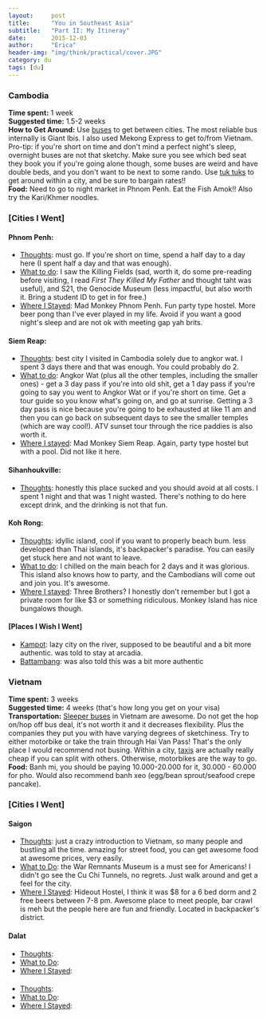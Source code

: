 ```yaml
---
layout:     post
title:      "You in Southeast Asia"
subtitle:   "Part II: My Itineray"
date:       2015-12-03
author:     "Erica"
header-img: "img/think/practical/cover.JPG"
category: du
tags: [du]
---
```


<h3 class="section-heading">Cambodia</h3>
<b>Time spent:</b> 1 week<br>
<b>Suggested time:</b> 1.5-2 weeks<br>
<b>How to Get Around:</b> Use <u>buses</u> to get between cities. The most reliable bus internally is Giant Ibis. I also used Mekong Express to get to/from Vietnam. Pro-tip: if you're short on time and don't mind a perfect night's sleep, overnight buses are not that sketchy. Make sure you see which bed seat they book you if you're going alone though, some buses are weird and have double beds, and you don't want to be next to some rando. Use <u>tuk tuks</u> to get around within a city, and be sure to bargain rates!!<br>
<b>Food:</b> Need to go to night market in Phnom Penh. Eat the Fish Amok!! Also try the Kari/Khmer noodles.
<h3>[Cities I Went]</h3>
<h4>Phnom Penh:</h4>
<ul>
  <li><u>Thoughts</u>: must go. If you're short on time, spend a half day to a day here (I spent half a day and that was enough). </li>
  <li><u>What to do</u>: I saw the Killing Fields (sad, worth it, do some pre-reading before visiting, I read <i>First They Killed My Father</i> and thought taht was useful), and S21, the Genocide Museum (less impactful, but also worth it. Bring a student ID to get in for free.)</li>
  <li><u>Where I Stayed</u>: Mad Monkey Phnom Penh. Fun party type hostel. More beer pong than I've ever played in my life. Avoid if you want a good night's sleep and are not ok with meeting gap yah brits.</li>
</ul>
<h4>Siem Reap:</h4>
<ul>
  <li><u>Thoughts</u>: best city I visited in Cambodia solely due to angkor wat. I spent 3 days there and that was enough. You could probably do 2.</li>
  <li><u>What to do</u>: Angkor Wat (plus all the other temples, including the smaller ones) - get a 3 day pass if you're into old shit, get a 1 day pass if you're going to say you went to Angkor Wat or if you're short on time. Get a tour guide so you know what's going on, and go at sunrise. Getting a 3 day pass is nice because you're going to be exhausted at like 11 am and then you can go back on subsequent days to see the smaller temples (which are way cool!). ATV sunset tour through the rice paddies is also worth it.</li>
  <li><u>Where I stayed</u>: Mad Monkey Siem Reap. Again, party type hostel but with a pool. Did not like it here.</li>
</ul>
<h4>Sihanhoukville:</h4> 
  <ul><li><u>Thoughts</u>: honestly this place sucked and you should avoid at all costs. I spent 1 night and that was 1 night wasted. There's nothing to do here except drink, and the drinking is not that fun.</li></ul>
<h4>Koh Rong:</h4>
<ul>
  <li><u>Thoughts</u>: idyllic island, cool if you want to properly beach bum. less developed than Thai islands, it's backpacker's paradise. You can easily get stuck here and not want to leave.</li>
  <li><u>What to do</u>: I chilled on the main beach for 2 days and it was glorious. This island also knows how to party, and the Cambodians will come out and join you. It's awesome.</li>
  <li><u>Where I stayed</u>: Three Brothers? I honestly don't remember but I got a private room for like $3 or something ridiculous. Monkey Island has nice bungalows though.</li>
</ul>

<h4>[Places I Wish I Went]</h4>
<ul>
  <li><u>Kampot</u>: lazy city on the river, supposed to be beautiful and a bit more authentic. was told to stay at arcadia.</li>
  <li><u>Battambang</u>: was also told this was a bit more authentic</li>
</ul>

<h3 class="section-heading">Vietnam</h3>
<b>Time spent:</b> 3 weeks<br>
<b>Suggested time:</b> 4 weeks (that's how long you get on your visa)<br>
<b>Transportation:</b> <u>Sleeper buses</u> in Vietnam are awesome. Do not get the hop on/hop off bus deal, it's not worth it and it decreases flexibility. Plus the companies they put you with have varying degrees of sketchiness. Try to either motorbike or take the train through Hai Van Pass! That's the only place I would recommend not busing. Within a city, <u>taxis</u> are actually really cheap if you can split with others. Otherwise, motorbikes are the way to go.<br>
<b>Food:</b> Banh mi, you should be paying 10.000-20.000 for it, 30.000 - 60.000 for pho. Would also recommend banh xeo (egg/bean sprout/seafood crepe pancake).<br> 
<h3>[Cities I Went]</h3>
<h4>Saigon</h4>
<ul>
  <li><u>Thoughts</u>: just a crazy introduction to Vietnam, so many people and bustling all the time. amazing for street food, you can get awesome food at awesome prices, very easily.</li>
  <li><u>What to Do</u>: the War Remnants Museum is a must see for Americans! I didn't go see the Cu Chi Tunnels, no regrets. Just walk around and get a feel for the city.</li>
  <li><u>Where I Stayed</u>: Hideout Hostel, I think it was $8 for a 6 bed dorm and 2 free beers between 7-8 pm. Awesome place to meet people, bar crawl is meh but the people here are fun and friendly. Located in backpacker's district.</li>
</ul>

<h4>Dalat</h4>
<ul>
  <li><u>Thoughts</u>: </li>
  <li><u>What to Do</u>: </li>
  <li><u>Where I Stayed</u>: </li>
</ul>

<h4></h4>
<ul>
  <li><u>Thoughts</u>: </li>
  <li><u>What to Do</u>: </li>
  <li><u>Where I Stayed</u>: </li>
</ul>
